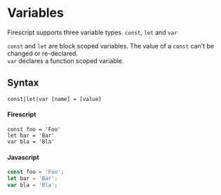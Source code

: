 Variables
=========

Firescript supports three variable types. `const`, `let` and `var`

`const` and `let` are block scoped variables. The value of a `const` can't be changed or re-declared.  
`var` declares a function scoped variable.

Syntax
------

```
const|let|var [name] = [value]
```

#### Firescript

```fire
const foo = 'Foo'
let bar = 'Bar'
var bla = 'Bla'
```

#### Javascript

```js
const foo = 'Foo';
let bar = 'Bar';
var bla = 'Bla';
```
